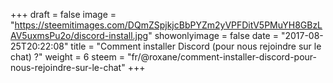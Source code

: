 +++
draft = false
image = "https://steemitimages.com/DQmZSpjkjcBbPYZm2yVPFDitV5PMuYH8GBzLAV5uxmsPu2o/discord-install.jpg"
showonlyimage = false
date = "2017-08-25T20:22:08"
title = "Comment installer Discord (pour nous rejoindre sur le chat) ?"
weight = 6
steem = "fr/@roxane/comment-installer-discord-pour-nous-rejoindre-sur-le-chat"
+++

<!--more-->
